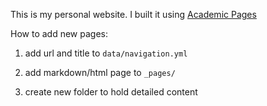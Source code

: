 This is my personal website. I built it using [Academic Pages](https://github.com/academicpages/academicpages.github.io)


How to add new pages:

1. add url and title to `data/navigation.yml`

2. add markdown/html page to `_pages/`

3. create new folder to hold detailed content